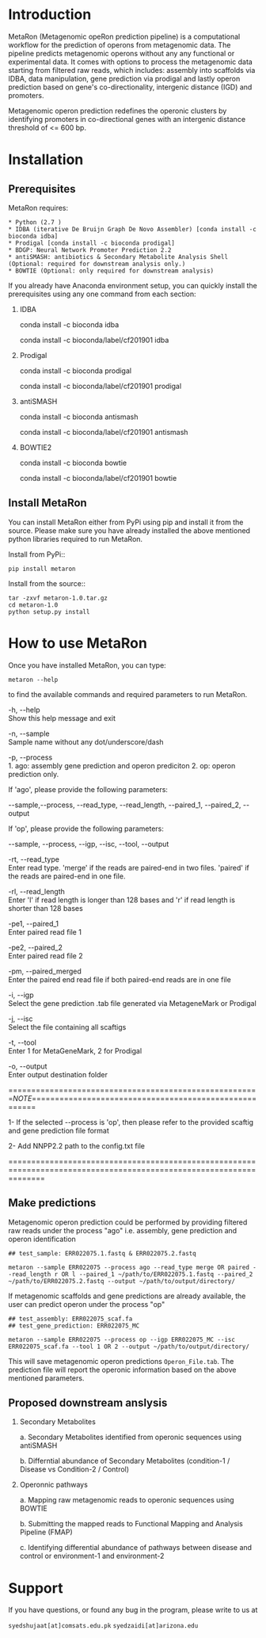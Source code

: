 Introduction
============
MetaRon (Metagenomic opeRon prediction pipeline) is a computational workflow for the prediction of operons from metagenomic data. The pipeline predicts metagenomic operons without any any functional or experimental data. It comes with options to process the metagenomic data starting from filtered raw reads, which includes: assembly into scaffolds via IDBA, data manipulation, gene prediction via prodigal and lastly operon prediction based on gene's co-directionality, intergenic distance (IGD) and promoters.

Metagenomic operon prediction redefines the operonic clusters by identifying promoters in co-directional genes with an intergenic distance threshold of <= 600 bp. 


Installation
============

Prerequisites
-------------
MetaRon requires:

	* Python (2.7 )
	* IDBA (iterative De Bruijn Graph De Novo Assembler) [conda install -c bioconda idba]
	* Prodigal [conda install -c bioconda prodigal]
	* BDGP: Neural Network Promoter Prediction 2.2
	* antiSMASH: antibiotics & Secondary Metabolite Analysis Shell (Optional: required for downstream analysis only.)
	* BOWTIE (Optional: only required for downstream analysis)

If you already have Anaconda environment setup, you can quickly install the prerequisites using any one command from each section:
1. IDBA
	
	conda install -c bioconda idba
	
	
	conda install -c bioconda/label/cf201901 idba
	
2. Prodigal
	
	conda install -c bioconda prodigal
	
	
	conda install -c bioconda/label/cf201901 prodigal
	
3. antiSMASH

	conda install -c bioconda antismash
	
	
	conda install -c bioconda/label/cf201901 antismash
	
4. BOWTIE2

	conda install -c bioconda bowtie

	conda install -c bioconda/label/cf201901 bowtie


Install MetaRon
---------------
You can install MetaRon either from PyPi using pip and install it from the source. Please make sure you have already installed the above mentioned python libraries required to run MetaRon.

Install from PyPi::

	pip install metaron

Install from the source::
	
	tar -zxvf metaron-1.0.tar.gz
	cd metaron-1.0
	python setup.py install

	
How to use MetaRon
==================
Once you have installed MetaRon, you can type:

	metaron --help

to find the available commands and required parameters to run MetaRon. 


  -h,	--help            
	Show this help message and exit
  
  -n,	--sample            
	Sample name without any dot/underscore/dash
  
  -p,	--process            
	1. ago: assembly gene prediction and operon prediciton
        2. op: operon prediction only. 


If 'ago', please provide the following parameters:

--sample,--process, --read_type, --read_length, --paired_1, --paired_2, --output


If 'op', please provide the following parameters:

--sample, --process, --igp, --isc, --tool, --output 



  -rt,	--read_type            
	Enter read type. 'merge' if the reads are paired-end in two files. 'paired' if the reads are paired-end in one file.
  
  -rl,	--read_length            
	Enter 'l' if read length is longer than 128 bases and 'r' if read length is shorter than 128 bases
  
  -pe1,	--paired_1            
	Enter paired read file 1
  
  -pe2,	--paired_2            
	Enter paired read file 2
  
  -pm,	--paired_merged            
	Enter the paired end read file if both paired-end reads are in one file
  
  -i,	--igp            
	Select the gene prediction .tab file generated via MetageneMark or Prodigal
  
  -j,	--isc            
	Select the file containing all scaftigs
  
  -t,	--tool            
	Enter 1 for MetaGeneMark, 2 for Prodigal
  
  -o,	--output            
	Enter output destination folder
  
  
=======================================================*NOTE*=======================================================

1- If the selected --process is  'op', then please refer to the provided scaftig and gene prediction file format

2- Add NNPP2.2 path to the config.txt file
 
====================================================================================================================

Make predictions
------------------
Metagenomic operon prediction could be performed by providing filtered raw reads under the process "ago" i.e. assembly, gene prediction and operon identification

	## test_sample: ERR022075.1.fastq & ERR022075.2.fastq

	metaron --sample ERR022075 --process ago --read_type merge OR paired --read_length r OR l --paired_1 ~/path/to/ERR022075.1.fastq --paired_2 ~/path/to/ERR022075.2.fastq --output ~/path/to/output/directory/

If metagenomic scaffolds and gene predictions are already available, the user can predict operon under the process "op"

	## test_assembly: ERR022075_scaf.fa 
	## test_gene_prediction: ERR022075_MC

	metaron --sample ERR022075 --process op --igp ERR022075_MC --isc ERR022075_scaf.fa --tool 1 OR 2 --output ~/path/to/output/directory/

This will save metagenomic operon predictions ``Operon_File.tab``.  The prediction file will report the operonic information based on the above mentioned parameters. 


Proposed downstream anslysis
----------------------------

1. Secondary Metabolites

	a. Secondary Metabolites identified from operonic sequences using antiSMASH
	
	b. Differntial abundance of Secondary Metabolites (condition-1 / Disease vs Condition-2 / Control)
	
2. Operonnic pathways

	a. Mapping raw metagenomic reads to operonic sequences using BOWTIE
	
	b. Submitting the mapped reads to Functional Mapping and Analysis Pipeline (FMAP)
	
	c. Identifying differential abundance of pathways between disease and control or environment-1 and environment-2


	

Support
========
If you have questions, or found any bug in the program, please write to us at 

``syedshujaat[at]comsats.edu.pk``
``syedzaidi[at]arizona.edu``

